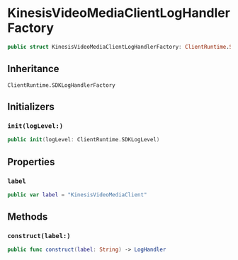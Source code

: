 # KinesisVideoMediaClientLogHandlerFactory

``` swift
public struct KinesisVideoMediaClientLogHandlerFactory: ClientRuntime.SDKLogHandlerFactory 
```

## Inheritance

`ClientRuntime.SDKLogHandlerFactory`

## Initializers

### `init(logLevel:)`

``` swift
public init(logLevel: ClientRuntime.SDKLogLevel) 
```

## Properties

### `label`

``` swift
public var label = "KinesisVideoMediaClient"
```

## Methods

### `construct(label:)`

``` swift
public func construct(label: String) -> LogHandler 
```
